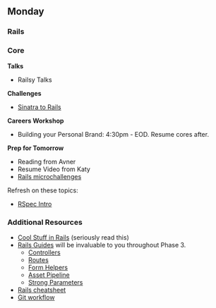 ## Monday

### Rails

### Core

**Talks**

- Railsy Talks

**Challenges**

- [Sinatra to Rails](../../../../sinatra-to-rails-pick-1-of-3-challenge)

**Careers Workshop**

- Building your Personal Brand: 4:30pm - EOD. Resume cores after.

**Prep for Tomorrow**

- Reading from Avner
- Resume Video from Katy
- [Rails microchallenges](../microchallenges/rails-microchallenges.md)

Refresh on these topics:

- [RSpec Intro](../../../../phase-3-rspec-intro-challenge)

### Additional Resources

- [Cool Stuff in Rails](../resources/cool-stuff-in-rails.md) (seriously read this)
- [Rails Guides](http://guides.rubyonrails.org/) will be invaluable to you throughout Phase 3.
  - [Controllers](http://guides.rubyonrails.org/action_controller_overview.html)
  - [Routes](http://guides.rubyonrails.org/routing.html)
  - [Form Helpers](http://guides.rubyonrails.org/form_helpers.html)
  - [Asset Pipeline](http://guides.rubyonrails.org/asset_pipeline.html)
  - [Strong Parameters](http://edgeguides.rubyonrails.org/action_controller_overview.html#strong-parameters)
- [Rails cheatsheet](http://courseware.codeschool.com/rails_for_zombies_2_cheatsheets.pdf)
- [Git workflow](../resources/git-workflow.md)
